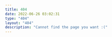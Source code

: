 ```yaml
---
title: 404
date: 2022-06-26 03:02:31
type: "404"
layout: "404"
description: "Cannot find the page you want :("
---
```

